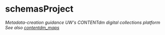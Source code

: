 # schemasProject
*Metadata-creation guidance UW's CONTENTdm digital collections platform*  
*See also [contentdm_maps](https://github.com/uwlib-mig/contentdm_maps)*